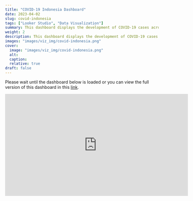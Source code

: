 ```yaml
---
title: "COVID-19 Indonesia Dashboard"
date: 2023-04-02
slug: covid-indonesia
tags: ["Looker Studio", "Data Visualization"]
summary: This dashboard displays the development of COVID-19 cases across all provinces in Indonesia.
weight: 2
description: This dashboard displays the development of COVID-19 cases across all provinces in Indonesia.
images: "images/viz_img/covid-indonesia.png"
cover: 
  image: "images/viz_img/covid-indonesia.png"
  alt: 
  caption: 
  relative: true
draft: false
---
```


Please wait until the dashboard below is loaded or you can view the full version of this dashboard in this [link](https://lookerstudio.google.com/reporting/ee3bd0a3-6b11-49c7-a320-b4b4768019a7).

<iframe width="600" height="336" src="https://lookerstudio.google.com/embed/reporting/ee3bd0a3-6b11-49c7-a320-b4b4768019a7/page/bxIFD" frameborder="0" style="border:0" allowfullscreen></iframe>